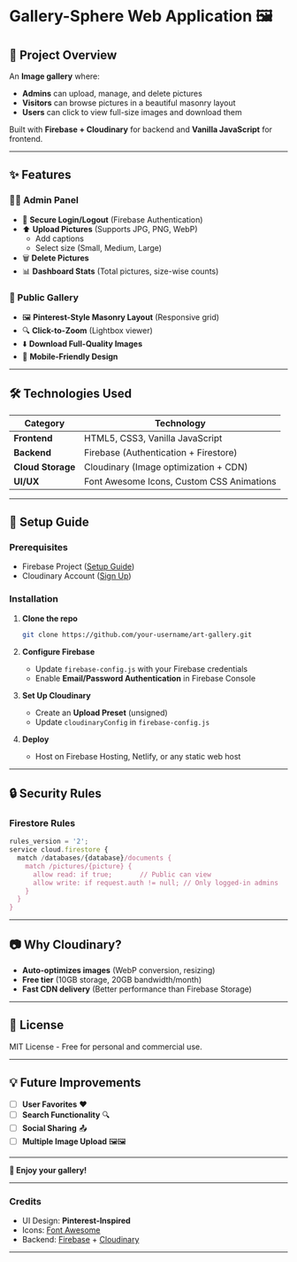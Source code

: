 # **Gallery-Sphere Web Application** 🖼️

## **📌 Project Overview**
An **Image gallery** where:
- **Admins** can upload, manage, and delete pictures
- **Visitors** can browse pictures in a beautiful masonry layout
- **Users** can click to view full-size images and download them  

Built with **Firebase + Cloudinary** for backend and **Vanilla JavaScript** for frontend.  

---

## **✨ Features**
### **👨‍💻 Admin Panel**
- 🔐 **Secure Login/Logout** (Firebase Authentication)
- ⬆️ **Upload Pictures** (Supports JPG, PNG, WebP)
  - Add captions  
  - Select size (Small, Medium, Large)  
- 🗑️ **Delete Pictures**  
- 📊 **Dashboard Stats** (Total pictures, size-wise counts)  

### **👀 Public Gallery**
- 🖼️ **Pinterest-Style Masonry Layout** (Responsive grid)
- 🔍 **Click-to-Zoom** (Lightbox viewer)
- ⬇️ **Download Full-Quality Images**  
- 📱 **Mobile-Friendly Design**  

---

## **🛠️ Technologies Used**
| Category       | Technology |
|---------------|------------|
| **Frontend**  | HTML5, CSS3, Vanilla JavaScript |
| **Backend**   | Firebase (Authentication + Firestore) |
| **Cloud Storage** | Cloudinary (Image optimization + CDN) |
| **UI/UX**     | Font Awesome Icons, Custom CSS Animations |

---

## **🚀 Setup Guide**
### **Prerequisites**
- Firebase Project ([Setup Guide](https://firebase.google.com/docs/web/setup))
- Cloudinary Account ([Sign Up](https://cloudinary.com/))

### **Installation**
1. **Clone the repo**  
   ```bash
   git clone https://github.com/your-username/art-gallery.git
   ```
2. **Configure Firebase**  
   - Update `firebase-config.js` with your Firebase credentials  
   - Enable **Email/Password Authentication** in Firebase Console  

3. **Set Up Cloudinary**  
   - Create an **Upload Preset** (unsigned)  
   - Update `cloudinaryConfig` in `firebase-config.js`  

4. **Deploy**  
   - Host on Firebase Hosting, Netlify, or any static web host  

---

## **🔒 Security Rules**
### **Firestore Rules**
```javascript
rules_version = '2';
service cloud.firestore {
  match /databases/{database}/documents {
    match /pictures/{picture} {
      allow read: if true;       // Public can view
      allow write: if request.auth != null; // Only logged-in admins
    }
  }
}
```

---

## **📷 Why Cloudinary?**
- **Auto-optimizes images** (WebP conversion, resizing)  
- **Free tier** (10GB storage, 20GB bandwidth/month)  
- **Fast CDN delivery** (Better performance than Firebase Storage)  

---

## **📜 License**
MIT License - Free for personal and commercial use.  

---

## **💡 Future Improvements**
- [ ] **User Favorites** ❤️  
- [ ] **Search Functionality** 🔍  
- [ ] **Social Sharing** 📤  
- [ ] **Multiple Image Upload** 🖼️🖼️  

---

**🌟 Enjoy your gallery!**

---

### **Credits**
- UI Design: **Pinterest-Inspired**  
- Icons: [Font Awesome](https://fontawesome.com/)  
- Backend: [Firebase](https://firebase.google.com/) + [Cloudinary](https://cloudinary.com/)  

---
